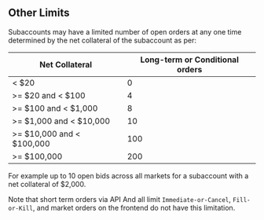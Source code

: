 ## Other Limits

Subaccounts may have a limited number of open orders at any one time determined by the net collateral of the subaccount as per:

| Net Collateral | Long-term or Conditional orders |
| -------------- | ------------------------------- |
| < $20          | 0                               |
| >= $20 and < $100         | 4                               |
| >= $100 and < $1,000       | 8                               |
| >= $1,000 and < $10,000      | 10                              |
| >= $10,000 and < $100,000     | 100                             |
| >= $100,000      | 200                             |

For example up to 10 open bids across all markets for a subaccount with a net collateral of $2,000.

Note that short term orders via API And all limit `Immediate-or-Cancel`, `Fill-or-Kill`, and market orders on the frontend do not have this limitation.
